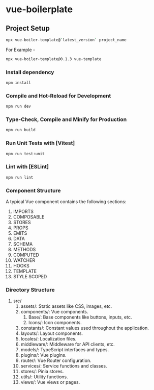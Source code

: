 # vue-boilerplate

## Project Setup
```sh
npx vue-boiler-template@`latest_version` project_name 
```

For Example - 
```sh
npx vue-boiler-template@0.1.3 vue-template
```

### Install dependency
```sh
npm install
```

### Compile and Hot-Reload for Development

```sh
npm run dev
```

### Type-Check, Compile and Minify for Production

```sh
npm run build
```

### Run Unit Tests with [Vitest]

```sh
npm run test:unit
```

### Lint with [ESLint]

```sh
npm run lint
```

### Component Structure

A typical Vue component contains the following sections:

1. IMPORTS
2. COMPOSABLE
3. STORES
4. PROPS
5. EMITS
6. DATA
7. SCHEMA
8. METHODS
9. COMPUTED
10. WATCHER
11. HOOKS
12. TEMPLATE
13. STYLE SCOPED

### Directory Structure

1. src/
   1. assets/: Static assets like CSS, images, etc.
   2. components/: Vue components.
      1. Base/: Base components like buttons, inputs, etc.
      2. Icons/: Icon components.
   3. constants/: Constant values used throughout the application.
   4. layouts/: Layout components.
   5. locales/: Localization files.
   6. middleware/: Middleware for API clients, etc.
   7. models/: TypeScript interfaces and types.
   8. plugins/: Vue plugins.
   9. router/: Vue Router configuration.
   10. services/: Service functions and classes.
   11. stores/: Pinia stores.
   12. utils/: Utility functions.
   13. views/: Vue views or pages.
